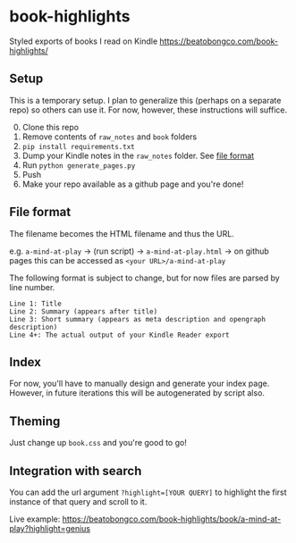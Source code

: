 # book-highlights
Styled exports of books I read on Kindle https://beatobongco.com/book-highlights/

## Setup

This is a temporary setup. I plan to generalize this (perhaps on a separate repo) so others can use it.
For now, however, these instructions will suffice.

0. Clone this repo
1. Remove contents of `raw_notes` and `book` folders
1. `pip install requirements.txt`
2. Dump your Kindle notes in the `raw_notes` folder. See [file format](#file-format)
3. Run `python generate_pages.py`
4. Push
5. Make your repo available as a github page and you're done!

## File format

The filename becomes the HTML filename and thus the URL.

e.g. `a-mind-at-play` -> (run script) -> `a-mind-at-play.html` -> on github pages this can be accessed as `<your URL>/a-mind-at-play`

The following format is subject to change, but for now files are parsed by line number.

```
Line 1: Title
Line 2: Summary (appears after title)
Line 3: Short summary (appears as meta description and opengraph description)
Line 4+: The actual output of your Kindle Reader export
```

## Index

For now, you'll have to manually design and generate your index page. However, in future iterations this will be autogenerated by script also.

## Theming

Just change up `book.css` and you're good to go!

## Integration with search

You can add the url argument `?highlight=[YOUR QUERY]` to highlight the first instance of that query and scroll to it.

Live example: https://beatobongco.com/book-highlights/book/a-mind-at-play?highlight=genius
